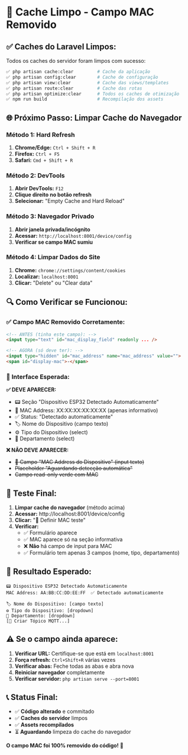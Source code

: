 # 🧹 Cache Limpo - Campo MAC Removido

## ✅ **Caches do Laravel Limpos:**

Todos os caches do servidor foram limpos com sucesso:

```bash
✅ php artisan cache:clear         # Cache da aplicação
✅ php artisan config:clear        # Cache de configuração  
✅ php artisan view:clear          # Cache das views/templates
✅ php artisan route:clear         # Cache das rotas
✅ php artisan optimize:clear      # Todos os caches de otimização
✅ npm run build                   # Recompilação dos assets
```

## 🌐 **Próximo Passo: Limpar Cache do Navegador**

### **Método 1: Hard Refresh**
1. **Chrome/Edge:** `Ctrl + Shift + R`
2. **Firefox:** `Ctrl + F5`
3. **Safari:** `Cmd + Shift + R`

### **Método 2: DevTools**
1. **Abrir DevTools:** `F12`
2. **Clique direito no botão refresh** 
3. **Selecionar:** "Empty Cache and Hard Reload"

### **Método 3: Navegador Privado**
1. **Abrir janela privada/incógnito**
2. **Acessar:** `http://localhost:8001/device/config`
3. **Verificar se campo MAC sumiu**

### **Método 4: Limpar Dados do Site**
1. **Chrome:** `chrome://settings/content/cookies`
2. **Localizar:** `localhost:8001` 
3. **Clicar:** "Delete" ou "Clear data"

## 🔍 **Como Verificar se Funcionou:**

### ✅ **Campo MAC Removido Corretamente:**
```html
<!-- ANTES (tinha este campo): -->
<input type="text" id="mac_display_field" readonly ... />

<!-- AGORA (só deve ter): -->
<input type="hidden" id="mac_address" name="mac_address" value="">
<span id="display-mac">-</span>
```

### 🎯 **Interface Esperada:**

**✅ DEVE APARECER:**
- 📟 Seção "Dispositivo ESP32 Detectado Automaticamente"
- 🔗 MAC Address: XX:XX:XX:XX:XX:XX (apenas informativo)
- ✅ Status: "Detectado automaticamente"
- 🏷️ Nome do Dispositivo (campo texto)
- ⚙️ Tipo do Dispositivo (select)
- 🏢 Departamento (select)

**❌ NÃO DEVE APARECER:**
- ~~🔗 Campo "MAC Address do Dispositivo" (input texto)~~
- ~~Placeholder "Aguardando detecção automática"~~
- ~~Campo read-only verde com MAC~~

## 🧪 **Teste Final:**

1. **Limpar cache do navegador** (método acima)
2. **Acessar:** http://localhost:8001/device/config
3. **Clicar:** "🧪 Definir MAC teste"
4. **Verificar:**
   - ✅ Formulário aparece
   - ✅ MAC aparece só na seção informativa
   - ❌ **Não** há campo de input para MAC
   - ✅ Formulário tem apenas 3 campos (nome, tipo, departamento)

## 🚀 **Resultado Esperado:**

```
📟 Dispositivo ESP32 Detectado Automaticamente
MAC Address: AA:BB:CC:DD:EE:FF  ✅ Detectado automaticamente

🏷️ Nome do Dispositivo: [campo texto]
⚙️ Tipo do Dispositivo: [dropdown]  
🏢 Departamento: [dropdown]
[📡 Criar Tópico MQTT...]
```

## ⚠️ **Se o campo ainda aparece:**

1. **Verificar URL:** Certifique-se que está em `localhost:8001`
2. **Força refresh:** `Ctrl+Shift+R` várias vezes
3. **Verificar abas:** Feche todas as abas e abra nova
4. **Reiniciar navegador** completamente
5. **Verificar servidor:** `php artisan serve --port=8001`

## 📞 **Status Final:**

- ✅ **Código alterado** e commitado
- ✅ **Caches do servidor** limpos
- ✅ **Assets recompilados** 
- ⏳ **Aguardando** limpeza do cache do navegador

**O campo MAC foi 100% removido do código!** 🎉 